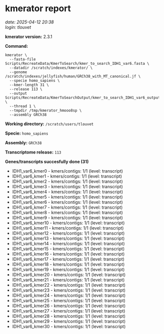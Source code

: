 # kmerator report
*date: 2025-04-12 20:38*  
*login: tlouvet*

**kmerator version:** 2.3.1

**Command:**

```
kmerator \
  --fasta-file Scripts/RecreateData/KmerToSearch/kmer_to_search_IDH1_var6.fasta \
  --datadir /scratch/indexes/kmerator/ \
  --genome /scratch/indexes/jellyfish/human/GRCh38_with_MT_canonical.jf \
  --specie homo_sapiens \
  --kmer-length 31 \
  --release 113 \
  --output Scripts/RecreateData/KmerToSearchOutput/kmer_to_search_IDH1_var6_output \
  --thread 1 \
  --tmpdir /tmp/kmerator_hmooo8sp \
  --assembly GRCh38
```

**Working directory:** `/scratch/users/tlouvet`

**Specie:** `homo_sapiens`

**Assembly:** `GRCh38`

**Transcriptome release:** `113`

**Genes/transcripts succesfully done (31)**

- IDH1_var6_kmer0 - kmers/contigs: 1/1 (level: transcript)
- IDH1_var6_kmer1 - kmers/contigs: 1/1 (level: transcript)
- IDH1_var6_kmer2 - kmers/contigs: 1/1 (level: transcript)
- IDH1_var6_kmer3 - kmers/contigs: 1/1 (level: transcript)
- IDH1_var6_kmer4 - kmers/contigs: 1/1 (level: transcript)
- IDH1_var6_kmer5 - kmers/contigs: 1/1 (level: transcript)
- IDH1_var6_kmer6 - kmers/contigs: 1/1 (level: transcript)
- IDH1_var6_kmer7 - kmers/contigs: 1/1 (level: transcript)
- IDH1_var6_kmer8 - kmers/contigs: 1/1 (level: transcript)
- IDH1_var6_kmer9 - kmers/contigs: 1/1 (level: transcript)
- IDH1_var6_kmer10 - kmers/contigs: 1/1 (level: transcript)
- IDH1_var6_kmer11 - kmers/contigs: 1/1 (level: transcript)
- IDH1_var6_kmer12 - kmers/contigs: 1/1 (level: transcript)
- IDH1_var6_kmer13 - kmers/contigs: 1/1 (level: transcript)
- IDH1_var6_kmer14 - kmers/contigs: 1/1 (level: transcript)
- IDH1_var6_kmer15 - kmers/contigs: 1/1 (level: transcript)
- IDH1_var6_kmer16 - kmers/contigs: 1/1 (level: transcript)
- IDH1_var6_kmer17 - kmers/contigs: 1/1 (level: transcript)
- IDH1_var6_kmer18 - kmers/contigs: 1/1 (level: transcript)
- IDH1_var6_kmer19 - kmers/contigs: 1/1 (level: transcript)
- IDH1_var6_kmer20 - kmers/contigs: 1/1 (level: transcript)
- IDH1_var6_kmer21 - kmers/contigs: 1/1 (level: transcript)
- IDH1_var6_kmer22 - kmers/contigs: 1/1 (level: transcript)
- IDH1_var6_kmer23 - kmers/contigs: 1/1 (level: transcript)
- IDH1_var6_kmer24 - kmers/contigs: 1/1 (level: transcript)
- IDH1_var6_kmer25 - kmers/contigs: 1/1 (level: transcript)
- IDH1_var6_kmer26 - kmers/contigs: 1/1 (level: transcript)
- IDH1_var6_kmer27 - kmers/contigs: 1/1 (level: transcript)
- IDH1_var6_kmer28 - kmers/contigs: 1/1 (level: transcript)
- IDH1_var6_kmer29 - kmers/contigs: 1/1 (level: transcript)
- IDH1_var6_kmer30 - kmers/contigs: 1/1 (level: transcript)
